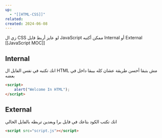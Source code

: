 ```yaml
---
up:
  - "[[HTML-CSS]]"
related: 
created: 2024-06-08
---
```

زي ال CSS لو عايز أربط فايل JavaScript ممكن أكتبه Internal أو External
[[JavaScript MOC]]
## Internal
انك تكتبه في نفس الفايل ال HTML
مش بتبقا أحسن طريقة عشان كله بيبقا داخل في بعضه
```html
<script>
	alert("Welcome In HTML");
</script>
```

## External
انك تكتب الكود بتاعك في فايل برا وبعدين تربطه بالفايل الحالي
```html
<script src="script.js"></script>
```
